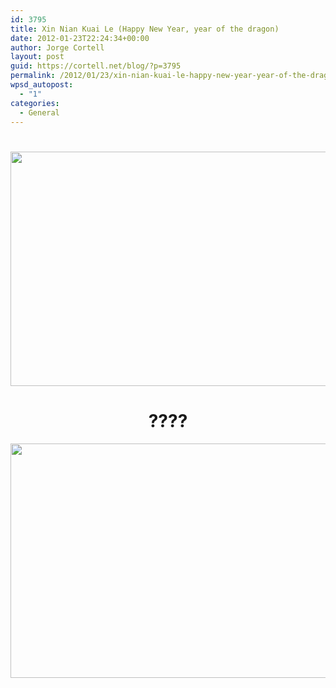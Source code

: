 ```yaml
---
id: 3795
title: Xin Nian Kuai Le (Happy New Year, year of the dragon)
date: 2012-01-23T22:24:34+00:00
author: Jorge Cortell
layout: post
guid: https://cortell.net/blog/?p=3795
permalink: /2012/01/23/xin-nian-kuai-le-happy-new-year-year-of-the-dragon/
wpsd_autopost:
  - "1"
categories:
  - General
---
```

<h1 style="text-align: center">
  <img class="aligncenter" title="Happy new year in Chinese" src="https://mytechquest.com/blog/wp-content/uploads/2011/12/the_year_of_the_dragon_by_ckaj.jpg" alt="" width="600" height="375" />
</h1>

<h1 style="text-align: center">
  ????
</h1>

<img class="aligncenter" title="Happy new year in Chinese" src="https://mytechquest.com/blog/wp-content/uploads/2011/12/the_year_of_the_dragon_by_ckaj.jpg" alt="" width="600" height="375" />